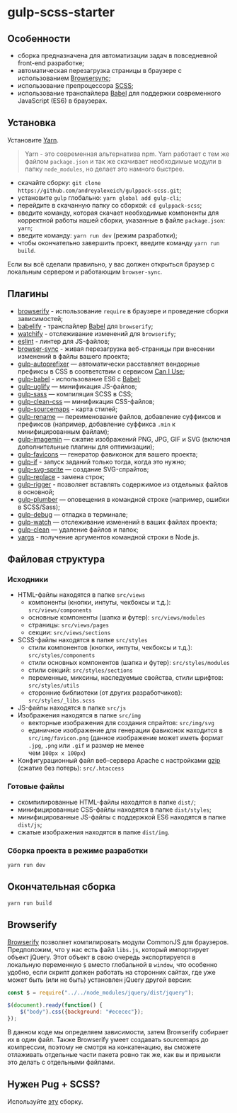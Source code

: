 # gulp-scss-starter

## Особенности
* сборка предназначена для автоматизации задач в повседневной front-end разработке;
* автоматическая перезагрузка страницы в браузере с использованием [Browsersync](https://www.browsersync.io/);
* использование препроцессора [SCSS](https://sass-lang.com/);
* использование транспайлера [Babel](https://babeljs.io/) для поддержки современного JavaScript (ES6) в браузерах.

## Установка
Установите [Yarn](https://yarnpkg.com/en/docs/install).

> Yarn - это современная альтернатива npm. Yarn работает с тем же файлом ```package.json``` и так же скачивает необходимые модули в папку ```node_modules```, но делает это намного быстрее.

* скачайте сборку: ```git clone https://github.com/andreyalexeich/gulppack-scss.git```;
* установите ```gulp``` глобально: ```yarn global add gulp-cli```;
* перейдите в скачанную папку со сборкой: ```cd gulppack-scss```;
* введите команду, которая скачает необходимые компоненты для корректной работы нашей сборки, указанные в файле ```package.json```: ```yarn```;
* введите команду: ```yarn run dev``` (режим разработки);
* чтобы окончательно завершить проект, введите команду ```yarn run build```.

Если вы всё сделали правильно, у вас должен открыться браузер с локальным сервером и работающим ```browser-sync```.

## Плагины
* [browserify](http://browserify.org/) - использование ```require``` в браузере и проведение сборки зависимостей;
* [babelify](https://github.com/babel/babelify) - транспайлер [Babel](https://babeljs.io/) для ```browserify```;
* [watchify](https://github.com/browserify/watchify) - отслеживание изменений для ```browserify```;
* [eslint](https://eslint.org/) - линтер для JS-файлов;
* [browser-sync](https://browsersync.io/docs/gulp) - живая перезагрузка веб-страницы при внесении изменений в файлы вашего проекта;
* [gulp-autoprefixer](https://www.npmjs.com/package/gulp-autoprefixer) — автоматически расставляет вендорные префиксы в CSS в соответствии с сервисом [Can I Use](https://caniuse.com/);
* [gulp-babel](https://www.npmjs.com/package/gulp-babel) - использование ES6 с [Babel](https://babeljs.io/);
* [gulp-uglify](https://www.npmjs.com/package/gulp-uglify) — минификация JS-файлов;
* [gulp-sass](https://www.npmjs.com/package/gulp-sass) — компиляция SCSS в CSS;
* [gulp-clean-css](https://www.npmjs.com/package/gulp-clean-css) — минификация CSS-файлов;
* [gulp-sourcemaps](https://www.npmjs.com/package/gulp-sourcemaps) - карта стилей;
* [gulp-rename](https://www.npmjs.com/package/gulp-rename) — переименование файлов, добавление суффиксов и префиксов (например, добавление суффикса ```.min``` к минифицированным файлам);
* [gulp-imagemin](https://www.npmjs.com/package/gulp-imagemin) — сжатие изображений PNG, JPG, GIF и SVG (включая дополнительные плагины для оптимизации);
* [gulp-favicons](https://github.com/evilebottnawi/favicons) — генератор фавиконок для вашего проекта;
* [gulp-if](https://www.npmjs.com/package/gulp-if) - запуск заданий только тогда, когда это нужно;
* [gulp-svg-sprite](https://www.npmjs.com/package/gulp-svg-sprite) — создание SVG-спрайтов;
* [gulp-replace](https://www.npmjs.com/package/gulp-replace) - замена строк;
* [gulp-rigger](https://www.npmjs.com/package/gulp-rigger) - позволяет вставлять содержимое из отдельных файлов в основной;
* [gulp-plumber](https://www.npmjs.com/package/gulp-plumber) — оповещения в командной строке (например, ошибки в SCSS/Sass);
* [gulp-debug](https://www.npmjs.com/package/gulp-debug) — отладка в терминале;
* [gulp-watch](https://www.npmjs.com/package/gulp-watch) — отслеживание изменений в ваших файлах проекта;
* [gulp-clean](https://www.npmjs.com/package/gulp-clean) — удаление файлов и папок;
* [yargs](https://www.npmjs.com/package/yargs) - получение аргументов командной строки в Node.js.

## Файловая структура

### Исходники
* HTML-файлы находятся в папке ```src/views```
	* компоненты (кнопки, инпуты, чекбоксы и т.д.): ```src/views/components```
	* основные компоненты (шапка и футер): ```src/views/modules```
	* страницы: ```src/views/pages```
	* секции: ```src/views/sections```
* SCSS-файлы находятся в папке ```src/styles```
	* стили компонентов (кнопки, инпуты, чекбоксы и т.д.): ```src/styles/components```
	* стили основных компонентов (шапка и футер): ```src/styles/modules```
	* стили секций: ```src/styles/sections```
	* переменные, миксины, наследуемые свойства, стили шрифтов: ```src/styles/utils```
	* сторонние библиотеки (от других разработчиков): ```src/styles/_libs.scss```
* JS-файлы находятся в папке ```src/js```
* Изображения находятся в папке ```src/img```
	* векторные изображения для создания спрайтов: ```src/img/svg```
	* единичное изображение для генерации фавиконок находится в ```src/img/favicon.png``` (данное изображение может иметь формат ```.jpg```, ```.png``` или ```.gif``` и размер не менее  
чем ```100px x 100px```)
* Конфигурационный файл веб-сервера Apache с настройками [gzip](https://habr.com/ru/post/221849/) (сжатие без потерь): ```src/.htaccess```

### Готовые файлы
* скомпилированные HTML-файлы находятся в папке ```dist/```;
* минифицированные CSS-файлы находятся в папке ```dist/styles```;
* минифицированные JS-файлы с поддержкой ES6 находятся в папке ```dist/js```;
* сжатые изображения находятся в папке ```dist/img```.

### Сборка проекта в режиме разработки
```yarn run dev```

## Окончательная сборка
```yarn run build```

## Browserify
[Browserify](http://browserify.org/) позволяет компилировать модули CommonJS для браузеров. Предположим, что у нас есть файл ```libs.js```, который импортирует объект jQuery. Этот объект в 
свою очередь экспортируется в локальную переменную ```$``` вместо глобальной в ```window```, что особенно удобно, если скрипт должен работать на сторонних сайтах, где уже может быть (или 
не быть) установлен jQuery другой версии:

```javascript
const $ = require("../../node_modules/jquery/dist/jquery");

$(document).ready(function() {
    $("body").css({background: "#ececec"});
});
```

В данном коде мы определяем зависимости, затем Browserify собирает их в один файл. Также Browserify умеет создавать sourcemaps до компрессии, поэтому не смотря на конкатенацию, вы сможете
 отлаживать отдельные части пакета ровно так же, как вы и привыкли это делать с отдельными файлами.

## Нужен Pug + SCSS?
Используйте [эту](https://github.com/andreyalexeich/gulp-pug-starter/) сборку.
